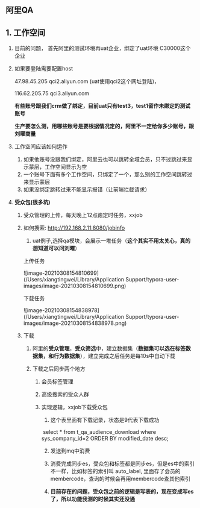 ## 阿里QA

## 1. 工作空间

1. 目前的问题， 首先阿里的测试环境再uat企业，绑定了uat环境 C30000这个企业

2. 如果要登陆需要配置host

   47.98.45.205  qci2.aliyun.com (uat使用qci2这个网址登陆)，

   116.62.205.75 qci3.aliyun.com

   **有些账号跟我们crm做了绑定，目前uat只有test3，test1留作未绑定的测试账号**

   **生产要怎么测，用哪些账号是要根据情况定的，阿里不一定给你多少账号，跟刘曜商量**

3. 工作空间应该如何运作

   1. 如果他账号没跟我们绑定，阿里云也可以跳转全域会员，只不过跳过来显示蒙层，工作空间显示为空
   2. 一个账号下面有多个工作空间，只绑定了一个，那么别的工作空间跳转过来显示蒙层
   3. 如果没绑定跳转过来不能显示报错（让前端拦截请求）

4. **受众包(很多坑)**

   1. 受众管理的上传，每天晚上12点跑定时任务，xxjob

   2. 如何搜索: http://192.168.2.11:8080/jobinfo

      1.  uat例子,选择qa模块，会展示一堆任务（**这个其实不用太关心，真的想知道可以问刘曜**）

         上传任务

         ![image-20210308154810699](/Users/xiangtingwei/Library/Application Support/typora-user-images/image-20210308154810699.png)

         下载任务

         ![image-20210308154838978](/Users/xiangtingwei/Library/Application Support/typora-user-images/image-20210308154838978.png)

   3. 下载

      1. 阿里的**受众管理**，**受众筛选**中，建立数据集（**数据集可以选在标签数据集，和行为数据集**），建立完成之后任务是每10s中自动下载

      2. 下载之后同步两个地方

         1. 会员标签管理

         2. 高级搜索的受众人群

         3. 实现逻辑，xxjob下载受众包

            1. 这个表里面有下载记录，状态是9代表下载成功

            ​	select * from t_qa_audience_download where sys_company_id=2 ORDER BY modified_date desc;

            2. 发送到mq中消费

            3. 消费完成同步es，受众包和标签都是同步es，但是es中的索引不一样，比如标签的索引叫 auto_label, 里面存了会员的membercode，查询的时候会再用membercode查其他索引

            4. **目前存在的问题，受众包之前的逻辑是写表的，现在变成写es了，所以功能我测的时候其实还没通**

               

            

            
